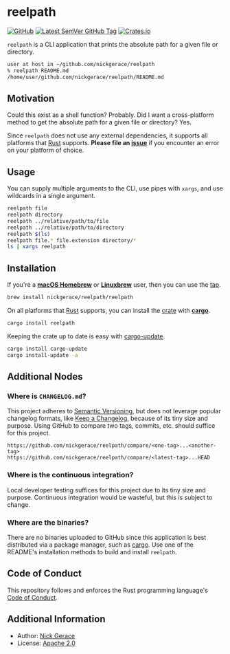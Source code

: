 # reelpath

[![GitHub](https://img.shields.io/github/license/nickgerace/reelpath?style=flat-square)](./LICENSE)
[![Latest SemVer GitHub Tag](https://img.shields.io/github/v/tag/nickgerace/reelpath?label=version&style=flat-square)](https://github.com/nickgerace/reelpath/releases/latest)
[![Crates.io](https://img.shields.io/crates/v/reelpath?style=flat-square)](https://crates.io/crates/reelpath)

`reelpath` is a CLI application that prints the absolute path for a given file or directory.

```sh
user at host in ~/github.com/nickgerace/reelpath
% reelpath README.md
/home/user/github.com/nickgerace/reelpath/README.md
```

## Motivation

Could this exist as a shell function?
Probably.
Did I want a cross-platform method to get the absolute path for a given file or directory?
Yes.

Since `reelpath` does not use any external dependencies, it supports all platforms that [Rust](https://www.rust-lang.org/) supports.
**Please file an [issue](https://github.com/nickgerace/reelpath/issues)** if you encounter an error on your platform of choice.

## Usage

You can supply multiple arguments to the CLI, use pipes with `xargs`, and use wildcards in a single argument.

```sh
reelpath file
reelpath directory
reelpath ../relative/path/to/file
reelpath ../relative/path/to/directory
reelpath $(ls)
reelpath file.* file.extension directory/*
ls | xargs reelpath
```

## Installation

If you're a **[macOS Homebrew](https://brew.sh)** or **[Linuxbrew](https://docs.brew.sh/Homebrew-on-Linux)** user, then you can use the [tap](https://github.com/nickgerace/homebrew-reelpath).

```sh
brew install nickgerace/reelpath/reelpath
```

On all platforms that [Rust](https://www.rust-lang.org/) supports, you can install the [crate](https://crates.io/crates/reelpath) with **[cargo](https://crates.io)**.

```sh
cargo install reelpath
```

Keeping the crate up to date is easy with [cargo-update](https://crates.io/crates/cargo-update).

```sh
cargo install cargo-update
cargo install-update -a
```

## Additional Nodes

### Where is `CHANGELOG.md`?

This project adheres to [Semantic Versioning](https://semver.org/spec/v2.0.0.html), but does not leverage popular changelog formats, like [Keep a Changelog](https://keepachangelog.com/en/1.0.0/), because of its tiny size and purpose.
Using GitHub to compare two tags, commits, etc. should suffice for this project.

```
https://github.com/nickgerace/reelpath/compare/<one-tag>...<another-tag>
https://github.com/nickgerace/reelpath/compare/<latest-tag>...HEAD
```

### Where is the continuous integration?

Local developer testing suffices for this project due to its tiny size and purpose.
Continuous integration would be wasteful, but this is subject to change.

### Where are the binaries?

There are no binaries uploaded to GitHub since this application is best distributed via a package manager, such as [cargo](https://crates.io/). 
Use one of the README's installation methods to build and install `reelpath`.

## Code of Conduct

This repository follows and enforces the Rust programming language's [Code of Conduct](https://www.rust-lang.org/policies/code-of-conduct).

## Additional Information

- Author: [Nick Gerace](https://nickgerace.dev)
- License: [Apache 2.0](./LICENSE)

